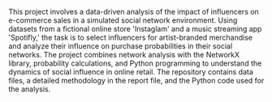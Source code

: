 This project involves a data-driven analysis of the impact of influencers on e-commerce sales in a simulated social network environment. Using datasets from a fictional online store 'Instaglam' and a music streaming app 'Spotifly,' the task is to select influencers for artist-branded merchandise and analyze their influence on purchase probabilities in their social networks. The project combines network analysis with the NetworkX library, probability calculations, and Python programming to understand the dynamics of social influence in online retail. The repository contains data files, a detailed methodology in the report file, and the Python code used for the analysis.
